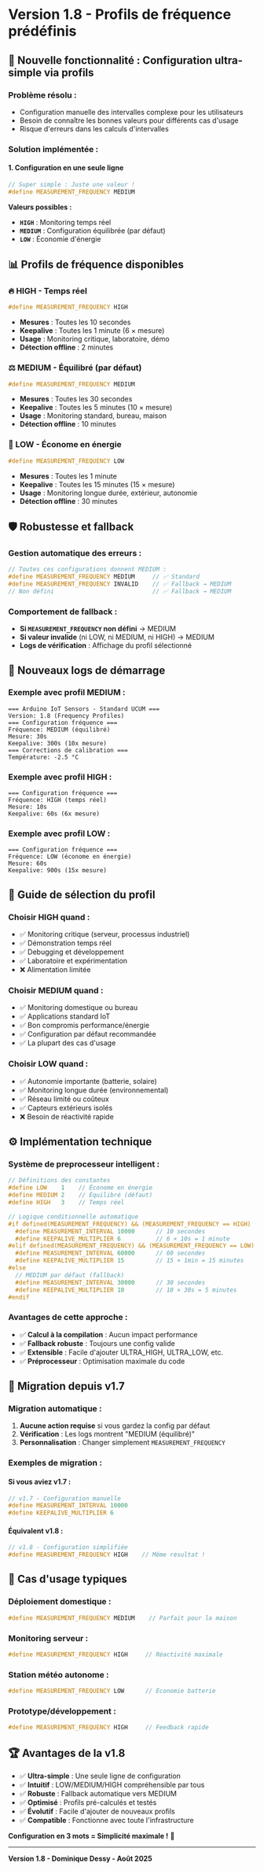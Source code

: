 # Version 1.8 - Profils de fréquence prédéfinis

## 🎯 Nouvelle fonctionnalité : Configuration ultra-simple via profils

### **Problème résolu :**
- Configuration manuelle des intervalles complexe pour les utilisateurs
- Besoin de connaître les bonnes valeurs pour différents cas d'usage
- Risque d'erreurs dans les calculs d'intervalles

### **Solution implémentée :**

#### **1. Configuration en une seule ligne**
```cpp
// Super simple : Juste une valeur !
#define MEASUREMENT_FREQUENCY MEDIUM
```

**Valeurs possibles :**
- **`HIGH`** : Monitoring temps réel
- **`MEDIUM`** : Configuration équilibrée (par défaut)
- **`LOW`** : Économie d'énergie

## 📊 Profils de fréquence disponibles

### **🔥 HIGH - Temps réel**
```cpp
#define MEASUREMENT_FREQUENCY HIGH
```
- **Mesures** : Toutes les 10 secondes
- **Keepalive** : Toutes les 1 minute (6 × mesure)
- **Usage** : Monitoring critique, laboratoire, démo
- **Détection offline** : 2 minutes

### **⚖️ MEDIUM - Équilibré (par défaut)**
```cpp
#define MEASUREMENT_FREQUENCY MEDIUM
```
- **Mesures** : Toutes les 30 secondes
- **Keepalive** : Toutes les 5 minutes (10 × mesure)
- **Usage** : Monitoring standard, bureau, maison
- **Détection offline** : 10 minutes

### **🔋 LOW - Économe en énergie**
```cpp
#define MEASUREMENT_FREQUENCY LOW
```
- **Mesures** : Toutes les 1 minute
- **Keepalive** : Toutes les 15 minutes (15 × mesure)
- **Usage** : Monitoring longue durée, extérieur, autonomie
- **Détection offline** : 30 minutes

## 🛡️ Robustesse et fallback

### **Gestion automatique des erreurs :**
```cpp
// Toutes ces configurations donnent MEDIUM :
#define MEASUREMENT_FREQUENCY MEDIUM     // ✅ Standard
#define MEASUREMENT_FREQUENCY INVALID    // ✅ Fallback → MEDIUM
// Non défini                            // ✅ Fallback → MEDIUM
```

### **Comportement de fallback :**
- **Si `MEASUREMENT_FREQUENCY` non défini** → MEDIUM
- **Si valeur invalide** (ni LOW, ni MEDIUM, ni HIGH) → MEDIUM
- **Logs de vérification** : Affichage du profil sélectionné

## 📱 Nouveaux logs de démarrage

### **Exemple avec profil MEDIUM :**
```text
=== Arduino IoT Sensors - Standard UCUM ===
Version: 1.8 (Frequency Profiles)
=== Configuration fréquence ===
Fréquence: MEDIUM (équilibré)
Mesure: 30s
Keepalive: 300s (10x mesure)
=== Corrections de calibration ===
Température: -2.5 °C
```

### **Exemple avec profil HIGH :**
```text
=== Configuration fréquence ===
Fréquence: HIGH (temps réel)
Mesure: 10s
Keepalive: 60s (6x mesure)
```

### **Exemple avec profil LOW :**
```text
=== Configuration fréquence ===
Fréquence: LOW (économe en énergie)
Mesure: 60s
Keepalive: 900s (15x mesure)
```

## 🔧 Guide de sélection du profil

### **Choisir HIGH quand :**
- ✅ Monitoring critique (serveur, processus industriel)
- ✅ Démonstration temps réel
- ✅ Debugging et développement
- ✅ Laboratoire et expérimentation
- ❌ Alimentation limitée

### **Choisir MEDIUM quand :**
- ✅ Monitoring domestique ou bureau
- ✅ Applications standard IoT
- ✅ Bon compromis performance/énergie
- ✅ Configuration par défaut recommandée
- ✅ La plupart des cas d'usage

### **Choisir LOW quand :**
- ✅ Autonomie importante (batterie, solaire)
- ✅ Monitoring longue durée (environnemental)
- ✅ Réseau limité ou coûteux
- ✅ Capteurs extérieurs isolés
- ❌ Besoin de réactivité rapide

## ⚙️ Implémentation technique

### **Système de preprocesseur intelligent :**
```cpp
// Définitions des constantes
#define LOW    1    // Économe en énergie
#define MEDIUM 2    // Équilibré (défaut)
#define HIGH   3    // Temps réel

// Logique conditionnelle automatique
#if defined(MEASUREMENT_FREQUENCY) && (MEASUREMENT_FREQUENCY == HIGH)
  #define MEASUREMENT_INTERVAL 10000      // 10 secondes
  #define KEEPALIVE_MULTIPLIER 6          // 6 × 10s = 1 minute
#elif defined(MEASUREMENT_FREQUENCY) && (MEASUREMENT_FREQUENCY == LOW)
  #define MEASUREMENT_INTERVAL 60000      // 60 secondes
  #define KEEPALIVE_MULTIPLIER 15         // 15 × 1min = 15 minutes
#else
  // MEDIUM par défaut (fallback)
  #define MEASUREMENT_INTERVAL 30000      // 30 secondes
  #define KEEPALIVE_MULTIPLIER 10         // 10 × 30s = 5 minutes
#endif
```

### **Avantages de cette approche :**
- ✅ **Calcul à la compilation** : Aucun impact performance
- ✅ **Fallback robuste** : Toujours une config valide
- ✅ **Extensible** : Facile d'ajouter ULTRA_HIGH, ULTRA_LOW, etc.
- ✅ **Préprocesseur** : Optimisation maximale du code

## 🔄 Migration depuis v1.7

### **Migration automatique :**
1. **Aucune action requise** si vous gardez la config par défaut
2. **Vérification** : Les logs montrent "MEDIUM (équilibré)"
3. **Personnalisation** : Changer simplement `MEASUREMENT_FREQUENCY`

### **Exemples de migration :**

#### **Si vous aviez v1.7 :**
```cpp
// v1.7 - Configuration manuelle
#define MEASUREMENT_INTERVAL 10000
#define KEEPALIVE_MULTIPLIER 6
```

#### **Équivalent v1.8 :**
```cpp
// v1.8 - Configuration simplifiée
#define MEASUREMENT_FREQUENCY HIGH    // Même résultat !
```

## 🚀 Cas d'usage typiques

### **Déploiement domestique :**
```cpp
#define MEASUREMENT_FREQUENCY MEDIUM    // Parfait pour la maison
```

### **Monitoring serveur :**
```cpp
#define MEASUREMENT_FREQUENCY HIGH     // Réactivité maximale
```

### **Station météo autonome :**
```cpp
#define MEASUREMENT_FREQUENCY LOW      // Économie batterie
```

### **Prototype/développement :**
```cpp
#define MEASUREMENT_FREQUENCY HIGH     // Feedback rapide
```

## 🏆 Avantages de la v1.8

- ✅ **Ultra-simple** : Une seule ligne de configuration
- ✅ **Intuitif** : LOW/MEDIUM/HIGH compréhensible par tous
- ✅ **Robuste** : Fallback automatique vers MEDIUM
- ✅ **Optimisé** : Profils pré-calculés et testés
- ✅ **Évolutif** : Facile d'ajouter de nouveaux profils
- ✅ **Compatible** : Fonctionne avec toute l'infrastructure

**Configuration en 3 mots = Simplicité maximale !** 🎯

---

**Version 1.8 - Dominique Dessy - Août 2025**
